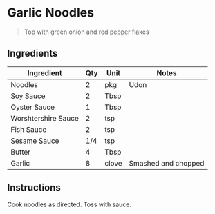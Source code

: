 # Garlic Noodles

> Top with green onion and red pepper flakes

## Ingredients

| Ingredient          | Qty    | Unit  | Notes                                                                                 |
|---------------------|--------|-------|---------------------------------------------------------------------------------------|
| Noodles             | 2      | pkg   | Udon                                                                                  |
| Soy Sauce           | 2      | Tbsp  |                                                                                       |
| Oyster Sauce        | 1      | Tbsp  |                                                                                       |
| Worshtershire Sauce | 2      | tsp   |                                                                                       |
| Fish Sauce          | 2      | tsp   |                                                                                       |
| Sesame Sauce        | 1/4    | tsp   |                                                                                       |
| Butter              | 4      | Tbsp  |                                                                                       |
| Garlic              | 8      | clove | Smashed and chopped                                                                   |

## Instructions

Cook noodles as directed. Toss with sauce.